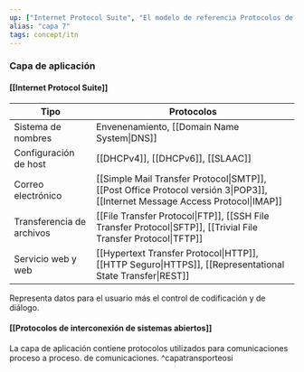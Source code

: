 ```yaml
---
up: ["Internet Protocol Suite", "El modelo de referencia Protocolos de interconexión de sistemas abiertosOSI"]
alias: "capa 7"
tags: concept/itn
---
```


### Capa de aplicación
#### [[Internet Protocol Suite]]
| Tipo                      | Protocolos                                                                                                                    |
| ------------------------- | ----------------------------------------------------------------------------------------------------------------------------- |
| Sistema de nombres        | Envenenamiento, [[Domain Name System\|DNS]]                                                                                   |
| Configuración de host     | [[DHCPv4]], [[DHCPv6]], [[SLAAC]]                                                                                             |
| Correo electrónico        | [[Simple Mail Transfer Protocol\|SMTP]], [[Post Office Protocol versión 3\|POP3]], [[Internet Message Access Protocol\|IMAP]] |
| Transferencia de archivos | [[File Transfer Protocol\|FTP]], [[SSH File Transfer Protocol\|SFTP]], [[Trivial File Transfer Protocol\|TFTP]]               |
| Servicio web y web        | [[Hypertext Transfer Protocol\|HTTP]], [[HTTP Seguro\|HTTPS]], [[Representational State Transfer\|REST]]                      | 

Representa datos para el usuario más el control de codificación y de diálogo.

#### [[Protocolos de interconexión de sistemas abiertos]]
La capa de aplicación contiene protocolos utilizados para comunicaciones proceso a proceso. de comunicaciones.
^capatransporteosi